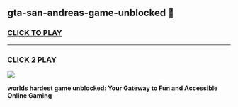 
## gta-san-andreas-game-unblocked 👋
<h3>
<a href="https://premium.freeplayer.one?title=gta-san-andreas-game-unblocked&ref=14F">CLICK TO PLAY</a></h3>
<hr>

<h3>
<a href="https://premium.freeplayer.one?title=gta-san-andreas-game-unblocked&ref=14F">CLICK 2 PLAY</a>
  
</h3>

<a href="https://premium.freeplayer.one?title=gta-san-andreas-game-unblocked&ref=12F/"><img src="https://clearcache.store/games.png"></a>


**worlds hardest game unblocked: Your Gateway to Fun and Accessible Online Gaming**
